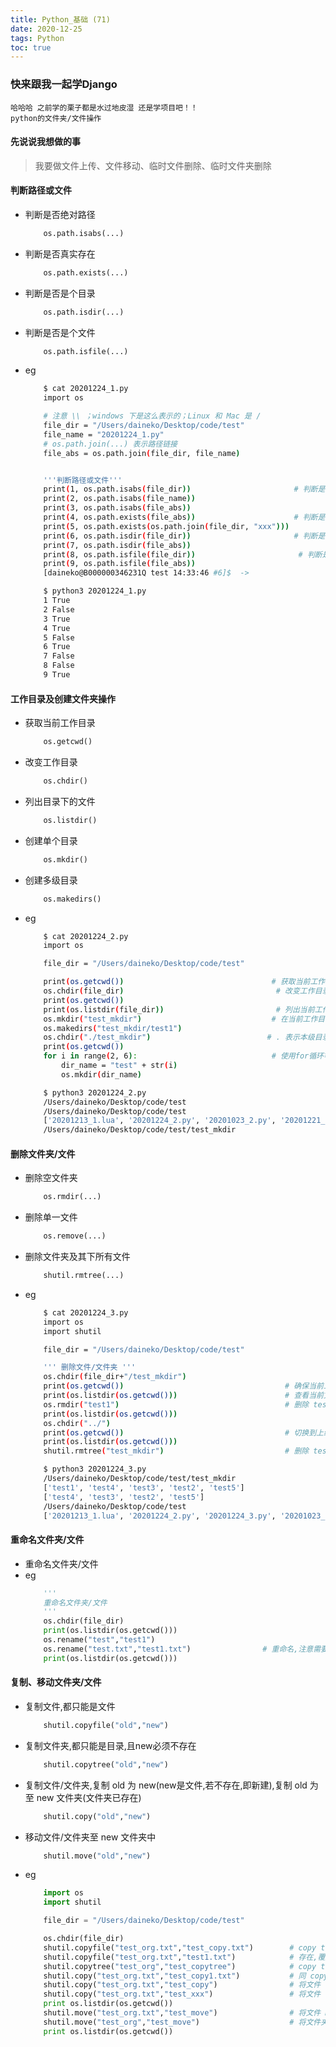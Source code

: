 ```yaml
---
title: Python_基础 (71)
date: 2020-12-25
tags: Python
toc: true
---
```


### 快来跟我一起学Django
    哈哈哈 之前学的栗子都是水过地皮湿 还是学项目吧！！
    python的文件夹/文件操作

<!-- more -->

#### 先说说我想做的事
> 我要做文件上传、文件移动、临时文件删除、临时文件夹删除

#### 判断路径或文件
- 判断是否绝对路径
    ```python
        os.path.isabs(...)
    ```
- 判断是否真实存在
    ```python
        os.path.exists(...)
    ```
- 判断是否是个目录
    ```python
        os.path.isdir(...)
    ```
- 判断是否是个文件
    ```python
        os.path.isfile(...)
    ```
- eg
    ```bash
        $ cat 20201224_1.py
        import os

        # 注意 \\ ；windows 下是这么表示的；Linux 和 Mac 是 /
        file_dir = "/Users/daineko/Desktop/code/test"                          
        file_name = "20201224_1.py"
        # os.path.join(...) 表示路径链接
        file_abs = os.path.join(file_dir, file_name)            


        '''判断路径或文件'''
        print(1, os.path.isabs(file_dir))                       # 判断是否绝对路径
        print(2, os.path.isabs(file_name))
        print(3, os.path.isabs(file_abs))
        print(4, os.path.exists(file_abs))                      # 判断是否真实存在
        print(5, os.path.exists(os.path.join(file_dir, "xxx")))
        print(6, os.path.isdir(file_dir))                       # 判断是否是个目录
        print(7, os.path.isdir(file_abs))
        print(8, os.path.isfile(file_dir))                       # 判断是否是个文件
        print(9, os.path.isfile(file_abs))
        [daineko@B000000346231Q test 14:33:46 #6]$  -> 

        $ python3 20201224_1.py
        1 True
        2 False
        3 True
        4 True
        5 False
        6 True
        7 False
        8 False
        9 True
    ```

#### 工作目录及创建文件夹操作
- 获取当前工作目录
    ```python
        os.getcwd()
    ```
- 改变工作目录
    ```python
        os.chdir()
    ```
- 列出目录下的文件
    ```python
        os.listdir()
    ```
- 创建单个目录
    ```python
        os.mkdir()
    ```
- 创建多级目录
    ```python
        os.makedirs()
    ```
- eg
    ```bash
        $ cat 20201224_2.py
        import os

        file_dir = "/Users/daineko/Desktop/code/test"

        print(os.getcwd())                                 # 获取当前工作目录
        os.chdir(file_dir)                                  # 改变工作目录
        print(os.getcwd())
        print(os.listdir(file_dir))                         # 列出当前工作目录的所有文件 Python2 不支持 os.listdir()    Python3 会列出当前工作目录下的所有文件
        os.mkdir("test_mkdir")                             # 在当前工作目录下创建文件夹 test_mkdir；注意不可存在相同文件夹,不然会报错
        os.makedirs("test_mkdir/test1")
        os.chdir("./test_mkdir")                          # . 表示本级目录； .. 表示上级目录
        print(os.getcwd())
        for i in range(2, 6):                              # 使用for循环等,可方便的创建多个文件夹
            dir_name = "test" + str(i)
            os.mkdir(dir_name)

        $ python3 20201224_2.py
        /Users/daineko/Desktop/code/test
        /Users/daineko/Desktop/code/test
        ['20201213_1.lua', '20201224_2.py', '20201023_2.py', '20201221_1.py', 't2.sh', '20201023_6.py', 'helloWorld.lua', 't3.sh', '20201023_7.py', '20201109_1.py', 't7.sh', '20201023_3.py', '20201023_4.py', '20201109_2.py', 'log.txt', 't4.sh', 't5.sh', '20201023_1.py', 't1.sh', 'arithmetic', '20201023_5.py', '20201109_3.py', 'helloWorld.py', 'main.py', '20201224_1.py']
        /Users/daineko/Desktop/code/test/test_mkdir
    ```

#### 删除文件夹/文件
- 删除空文件夹
    ```python
        os.rmdir(...)
    ```
- 删除单一文件
    ```python
        os.remove(...)
    ```
- 删除文件夹及其下所有文件
    ```python
        shutil.rmtree(...)
    ```
- eg
    ```bash
        $ cat 20201224_3.py
        import os
        import shutil

        file_dir = "/Users/daineko/Desktop/code/test"

        ''' 删除文件/文件夹 '''
        os.chdir(file_dir+"/test_mkdir")
        print(os.getcwd())                                    # 确保当前工作目录
        print(os.listdir(os.getcwd()))                        # 查看当前文件夹下所有文件
        os.rmdir("test1")                                     # 删除 test1 文件夹(空文件夹)
        print(os.listdir(os.getcwd()))
        os.chdir("../")
        print(os.getcwd())                                    # 切换到上级目录
        print(os.listdir(os.getcwd()))
        shutil.rmtree("test_mkdir")                           # 删除 test_mkdir 及其下所有文件

        $ python3 20201224_3.py 
        /Users/daineko/Desktop/code/test/test_mkdir
        ['test1', 'test4', 'test3', 'test2', 'test5']
        ['test4', 'test3', 'test2', 'test5']
        /Users/daineko/Desktop/code/test
        ['20201213_1.lua', '20201224_2.py', '20201224_3.py', '20201023_2.py', '20201221_1.py', 't2.sh', '20201023_6.py', 'helloWorld.lua', 't3.sh', '20201023_7.py', '20201109_1.py', 't7.sh', '20201023_3.py', '20201023_4.py', '20201109_2.py', 'log.txt', 't4.sh', 'test_mkdir', 't5.sh', '20201023_1.py', 't1.sh', 'arithmetic', '20201023_5.py', '20201109_3.py', 'helloWorld.py', 'main.py', '20201224_1.py']
    ```

#### 重命名文件夹/文件
- 重命名文件夹/文件
- eg
    ```python
        '''
        重命名文件夹/文件
        '''
        os.chdir(file_dir)
        print(os.listdir(os.getcwd()))
        os.rename("test","test1")
        os.rename("test.txt","test1.txt")                # 重命名,注意需要带扩展名
        print(os.listdir(os.getcwd()))
    ```

#### 复制、移动文件夹/文件
- 复制文件,都只能是文件
    ```python
        shutil.copyfile("old","new") 
    ```
- 复制文件夹,都只能是目录,且new必须不存在
    ```python
        shutil.copytree("old","new") 
    ```
- 复制文件/文件夹,复制 old 为 new(new是文件,若不存在,即新建),复制 old 为至 new 文件夹(文件夹已存在)
    ```python
        shutil.copy("old","new") 
    ```
- 移动文件/文件夹至 new 文件夹中
    ```python
        shutil.move("old","new") 
    ```
- eg
    ```python
        import os
        import shutil

        file_dir = "/Users/daineko/Desktop/code/test"

        os.chdir(file_dir)
        shutil.copyfile("test_org.txt","test_copy.txt")        # copy test_org.txt 为 test_copy.txt 若存在,则覆盖
        shutil.copyfile("test_org.txt","test1.txt")            # 存在,覆盖
        shutil.copytree("test_org","test_copytree")            # copy test_org 为 test_copytree(不存在的新目录)
        shutil.copy("test_org.txt","test_copy1.txt")           # 同 copyfile
        shutil.copy("test_org.txt","test_copy")                # 将文件 copy 至 目标文件夹中(须存在)
        shutil.copy("test_org.txt","test_xxx")                 # 将文件 copy 至 目标文件(该文件可不存在,注意类型！)
        print os.listdir(os.getcwd())
        shutil.move("test_org.txt","test_move")                # 将文件 move 至 目标文件夹中
        shutil.move("test_org","test_move")                    # 将文件夹 move 至 目标文件夹中
        print os.listdir(os.getcwd())
    ```






